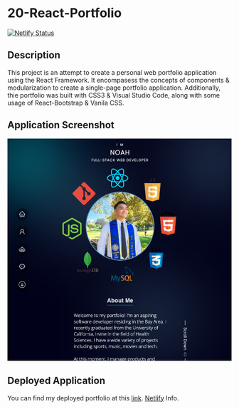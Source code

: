 # 20-React-Portfolio

[![Netlify Status](https://api.netlify.com/api/v1/badges/9360dc00-388e-4354-913e-adf599398684/deploy-status)](https://app.netlify.com/sites/noah-fajarda-react-portfolio/deploys)

## Description

This project is an attempt to create a personal web portfolio application using the React Framework. It encompasess the concepts of components & modularization to create a single-page portfolio application. Additionally, thie portfolio was built with CSS3 & Visual Studio Code, along with some usage of React-Bootstrap & Vanila CSS.

## Application Screenshot

![App Screenshot](https://github.com/noahfajarda/20-React-Portfolio/blob/main/images/image1.png)

## Deployed Application

You can find my deployed portfolio at this [link](https://noah-fajarda-react-portfolio.netlify.app/).
[Netlify](https://app.netlify.com/sites/noah-fajarda-react-portfolio/settings/general) Info.
